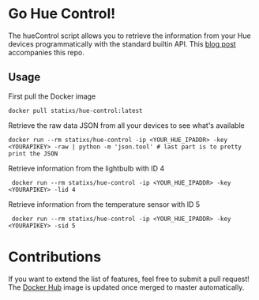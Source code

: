 # Go Hue Control!
The hueControl script allows you to retrieve the information from your Hue devices programmatically with the standard builtin API.
This [blog post](https://threat-hunting.ninja/posts/philips-hue) accompanies this repo.

## Usage
First pull the Docker image
```
docker pull statixs/hue-control:latest
```

Retrieve the raw data JSON from all your devices to see what's available
```
docker run --rm statixs/hue-control -ip <YOUR_HUE_IPADDR> -key <YOURAPIKEY> -raw | python -m 'json.tool' # last part is to pretty print the JSON
```

Retrieve information from the lightbulb with ID 4
```
 docker run --rm statixs/hue-control -ip <YOUR_HUE_IPADDR> -key <YOURAPIKEY> -lid 4
```

Retrieve information from the temperature sensor with ID 5
```
 docker run --rm statixs/hue-control -ip <YOUR_HUE_IPADDR> -key <YOURAPIKEY> -sid 5
```

# Contributions
If you want to extend the list of features, feel free to submit a pull request! The [Docker Hub](https://hub.docker.com/r/statixs/hue-control) image is updated once merged to master automatically. 
